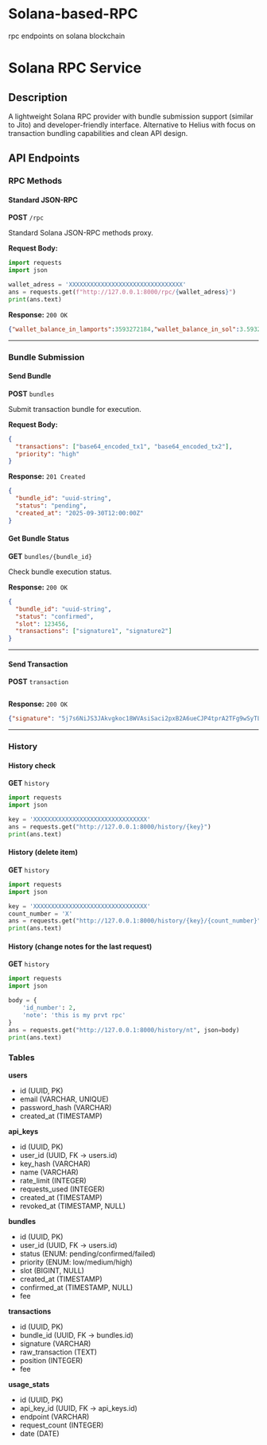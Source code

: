 # Solana-based-RPC
rpc endpoints on solana blockchain


# Solana RPC Service

## Description

A lightweight Solana RPC provider with bundle submission support (similar to Jito) and developer-friendly interface. Alternative to Helius with focus on transaction bundling capabilities and clean API design.

## API Endpoints

### RPC Methods

#### Standard JSON-RPC
**POST** `/rpc`

Standard Solana JSON-RPC methods proxy.

**Request Body:**
```python
import requests
import json

wallet_adress = 'XXXXXXXXXXXXXXXXXXXXXXXXXXXXXXXX'
ans = requests.get(f"http://127.0.0.1:8000/rpc/{wallet_adress}")
print(ans.text)
```

**Response:** `200 OK`
```json
{"wallet_balance_in_lamports":3593272184,"wallet_balance_in_sol":3.593272184}
```

---

### Bundle Submission

#### Send Bundle
**POST** `bundles`

Submit transaction bundle for execution.

**Request Body:**
```json
{
  "transactions": ["base64_encoded_tx1", "base64_encoded_tx2"],
  "priority": "high"
}
```

**Response:** `201 Created`
```json
{
  "bundle_id": "uuid-string",
  "status": "pending",
  "created_at": "2025-09-30T12:00:00Z"
}
```

#### Get Bundle Status
**GET** `bundles/{bundle_id}`

Check bundle execution status.

**Response:** `200 OK`
```json
{
  "bundle_id": "uuid-string",
  "status": "confirmed",
  "slot": 123456,
  "transactions": ["signature1", "signature2"]
}
```
---

#### Send Transaction
**POST** `transaction`
```python
```
**Response:** `200 OK`
```json
{"signature": "5j7s6NiJS3JAkvgkoc18WVAsiSaci2pxB2A6ueCJP4tprA2TFg9wSyTLeYouxPBJEMzJinENTkpA52YStRW5Dia7", "status": "pending"}
```
---

### History

#### History check
**GET** `history`
```python
import requests
import json

key = 'XXXXXXXXXXXXXXXXXXXXXXXXXXXXXXXX'
ans = requests.get("http://127.0.0.1:8000/history/{key}")
print(ans.text)
```
#### History (delete item)
**GET** `history`
```python
import requests
import json

key = 'XXXXXXXXXXXXXXXXXXXXXXXXXXXXXXXX'
count_number = 'X'
ans = requests.get("http://127.0.0.1:8000/history/{key}/{count_number}")
print(ans.text)
```
#### History (change notes for the last request)
**GET** `history`
```python
import requests
import json

body = {
	'id_number': 2,
	'note': 'this is my prvt rpc'
}
ans = requests.get("http://127.0.0.1:8000/history/nt", json=body)
print(ans.text)
```




### Tables

**users**
- id (UUID, PK)
- email (VARCHAR, UNIQUE)
- password_hash (VARCHAR)
- created_at (TIMESTAMP)

**api_keys**
- id (UUID, PK)
- user_id (UUID, FK -> users.id)
- key_hash (VARCHAR)
- name (VARCHAR)
- rate_limit (INTEGER)
- requests_used (INTEGER)
- created_at (TIMESTAMP)
- revoked_at (TIMESTAMP, NULL)

**bundles**
- id (UUID, PK)
- user_id (UUID, FK -> users.id)
- status (ENUM: pending/confirmed/failed)
- priority (ENUM: low/medium/high)
- slot (BIGINT, NULL)
- created_at (TIMESTAMP)
- confirmed_at (TIMESTAMP, NULL)
- fee

**transactions**
- id (UUID, PK)
- bundle_id (UUID, FK -> bundles.id)
- signature (VARCHAR)
- raw_transaction (TEXT)
- position (INTEGER)
- fee

**usage_stats**
- id (UUID, PK)
- api_key_id (UUID, FK -> api_keys.id)
- endpoint (VARCHAR)
- request_count (INTEGER)
- date (DATE)
